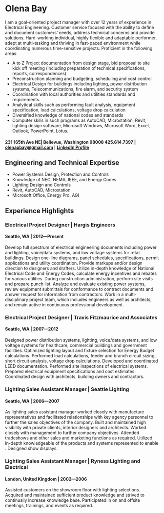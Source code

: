 # Olena Bay

I am a goal-oriented project manager with over 12 years of experience in Electrical Engineering. Customer service focused with the ability to define and document customers’ needs, address technical concerns and provide solutions. Hard-working individual, highly flexible and adaptable performer, adept at multi-tasking and thriving in fast-paced environment while coordinating numerous time-sensitive projects.
Proficient in the following areas:
 - A to Z Project documentation from design stage, bid proposal to site kick off meeting (including preparation of technical specifications, reports, correspondences)
 - Preconstruction planning and budgeting, scheduling and cost control
 - Electrical Design for buildings including lighting, power distribution systems, Telecommunications, fire alarm, and security system
 - Coordination with local authorities and utilities standards and requirements.
 - Analytical skills such as performing fault analysis, equipment specification, load calculations, voltage drop calculation
 - Diversified knowledge of national codes and standards
 - Computer skills in such programs as AutoCAD, Microstation, Revit, lighting design software, Microsoft Windows, Microsoft Word, Excel, Outlook, PowerPoint, Lotus.

#### 231 165th Ave NE| Bellevue, Washington 98008 425.614.7397 | olenaobay@gmail.com | [LinkedIn Profile](https://www.linkedin.com/in/olenabay/)
## Engineering and Technical Expertise
 - Power Systems Design, Protection and Controls
 - Knowledge of NEC, NEMA, IEEE, and Energy Codes
 - Lighting Design and Controls
 - Revit, AutoCAD, Microstation
 - Microsoft Office, Energy Pro, AGI
## Experience Highlights
### Electrical Project Designer | Hargis Engineers
#### Seattle, WA | 2012—Present
Develop full spectrum of electrical engineering documents including power and lighting, voice/data systems, and low voltage systems for retail buildings. Design one-line diagrams, panel schedules, specifications, permit applications and utility coordination. Provide
markups and/or design direction to designers and drafters. Utilize in-depth knowledge of National Electrical Code and Energy Codes, calculate energy incentives and rebates for various utilities. During construction administration, perform site visits and prepare punch list. Analyze and evaluate existing power systems, review equipment submittals for conformance to contract documents and answer request for information from contractors. Work in a multi-disciplinary project team, which includes engineers as well as architects, and remain active in continuous professional development.
### Electrical Project Designer | Travis Fitzmaurice and Associates
#### Seattle, WA | 2007—2012
Designed power distribution systems, lighting, voice/data systems, and low voltage systems for healthcare, commercial buildings and government facilities. Optimized lighting layout and fixture selection for Energy Budget calculations. Performed load calculations, feeder and branch circuit sizing, short circuit analysis, voltage drop calculations. Developed and coordinated LEED documentation. Performed site inspections of electrical systems. Prepared electrical equipment specifications and cost estimates. Coordinated design with architects, building owners and contractors.
### Lighting Sales Assistant Manager | Seattle Lighting
#### Seattle, WA | 2006—2007
As lighting sales assistant manager worked closely with manufacture representatives and facilitated relationships with key agency personnel to further the sales objectives of the company. Built and maintained high visibility with private clients, interior designers and architects. Worked closely with management to further company objectives. Attended tradeshows and other sales and marketing functions as required. Utilized in-depth knowledgeable of the products and systems represented to enable . Designed show displays.
### Lighting Sales Assistant Manager | Ryness Lighting and Electrical
#### London, United Kingdom | 2002—2006
Assisted customers on the showroom floor with lighting selections. Acquired and maintained sufficient product knowledge and strived to continually increase knowledge base.
Participated in on and offsite meetings, trainings, and events as required.
